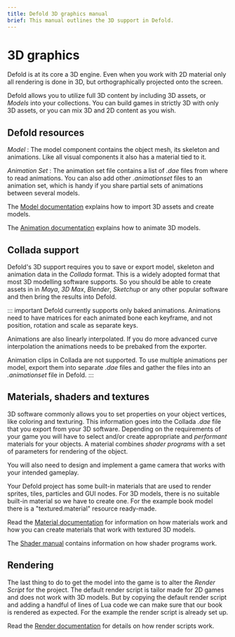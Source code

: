 ```yaml
---
title: Defold 3D graphics manual
brief: This manual outlines the 3D support in Defold.
---
```


# 3D graphics

Defold is at its core a 3D engine. Even when you work with 2D material only all rendering is done in 3D, but orthographically projected onto the screen.

Defold allows you to utilize full 3D content by including 3D assets, or _Models_ into your collections. You can build games in strictly 3D with only 3D assets, or you can mix 3D and 2D content as you wish.

## Defold resources

*Model*
: The model component contains the object mesh, its skeleton and animations. Like all visual components it also has a material tied to it.

*Animation Set*
: The animation set file contains a list of *.dae* files from where to read animations. You can also add other *.animationset* files to an animation set, which is handy if you share partial sets of animations between several models.


The [Model documentation](/manuals/model) explains how to import 3D assets and create models.

The [Animation documentation](/manuals/animation) explains how to animate 3D models.

## Collada support

Defold's 3D support requires you to save or export model, skeleton and animation data in the _Collada_ format. This is a widely adopted format that most 3D modelling software supports. So you should be able to create assets in in _Maya_, _3D Max_, _Blender_, _Sketchup_ or any other popular software and then bring the results into Defold.

::: important
Defold currently supports only baked animations. Animations need to have matrices for each animated bone each keyframe, and not position, rotation and scale as separate keys.

Animations are also linearly interpolated. If you do more advanced curve interpolation the animations needs to be prebaked from the exporter.

Animation clips in Collada are not supported. To use multiple animations per model, export them into separate *.dae* files and gather the files into an *.animationset* file in Defold.
:::

## Materials, shaders and textures

3D software commonly allows you to set properties on your object vertices, like coloring and texturing. This information goes into the Collada *.dae* file that you export from your 3D software. Depending on the requirements of your game you will have to select and/or create appropriate and _performant_ materials for your objects. A material combines _shader programs_ with a set of parameters for rendering of the object.

You will also need to design and implement a game camera that works with your intended gameplay.

Your Defold project has some built-in materials that are used to render sprites, tiles, particles and GUI nodes. For 3D models, there is no suitable built-in material so we have to create one. For the example book model there is a "textured.material" resource ready-made.

Read the [Material documentation](/manuals/material) for information on how materials work and how you can create materials that work with textured 3D models.

The [Shader manual](/manuals/shader) contains information on how shader programs work.

## Rendering

The last thing to do to get the model into the game is to alter the *Render Script* for the project. The default render script is tailor made for 2D games and does not work with 3D models. But by copying the default render script and adding a handful of lines of Lua code we can make sure that our book is rendered as expected. For the example the render script is already set up.

Read the [Render documentation](/manuals/render) for details on how render scripts work.


